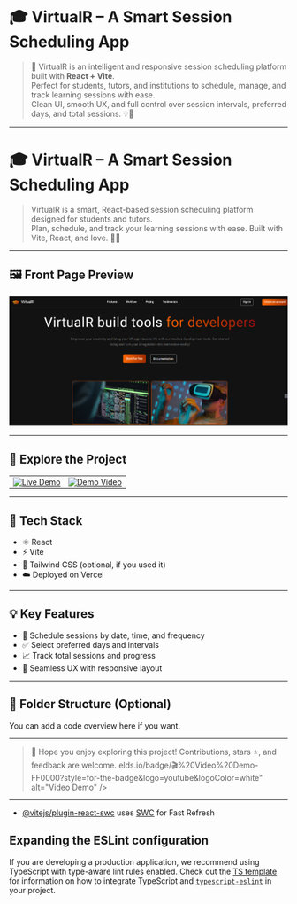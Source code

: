# 🎓 VirtualR – A Smart Session Scheduling App

> 🚀 VirtualR is an intelligent and responsive session scheduling platform built with **React + Vite**.  
> Perfect for students, tutors, and institutions to schedule, manage, and track learning sessions with ease.  
> Clean UI, smooth UX, and full control over session intervals, preferred days, and total sessions. 💡📅

---

# 🎓 VirtualR – A Smart Session Scheduling App

> VirtualR is a smart, React-based session scheduling platform designed for students and tutors.  
> Plan, schedule, and track your learning sessions with ease. Built with Vite, React, and love. 💙✨

---

## 🖼️ Front Page Preview

![VirtualR Front Page](https://github.com/Pratibha-Singh00/VirtualR/raw/main/Screenshot%202025-06-03%20093238.png)

---

## 🚀 Explore the Project

<table>
  <tr>
    <td><a href="https://virtual-r-opal-eta.vercel.app/" target="_blank"><img src="https://img.shields.io/badge/🔗%20Live%20Demo-blue?style=for-the-badge" alt="Live Demo" /></a></td>
    <td><a href="https://www.youtube.com/watch?v=YOUR_VIDEO_ID" target="_blank"><img src="https://img.shields.io/badge/🎬%20Watch%20Video-red?style=for-the-badge" alt="Demo Video" /></a></td>
  </tr>
</table>

---

## 🧰 Tech Stack

- ⚛️ React
- ⚡ Vite
- 🎨 Tailwind CSS (optional, if you used it)
- ☁️ Deployed on Vercel

---

## 💡 Key Features

- 📅 Schedule sessions by date, time, and frequency
- ✅ Select preferred days and intervals
- 📈 Track total sessions and progress
- 💾 Seamless UX with responsive layout

---

## 📂 Folder Structure (Optional)

You can add a code overview here if you want.

---

> 🎉 Hope you enjoy exploring this project! Contributions, stars ⭐, and feedback are welcome.
elds.io/badge/🎬%20Video%20Demo-FF0000?style=for-the-badge&logo=youtube&logoColor=white" alt="Video Demo" />
      </a>
    </td>
  </tr>
</table>

---

- [@vitejs/plugin-react-swc](https://github.com/vitejs/vite-plugin-react/blob/main/packages/plugin-react-swc) uses [SWC](https://swc.rs/) for Fast Refresh

## Expanding the ESLint configuration

If you are developing a production application, we recommend using TypeScript with type-aware lint rules enabled. Check out the [TS template](https://github.com/vitejs/vite/tree/main/packages/create-vite/template-react-ts) for information on how to integrate TypeScript and [`typescript-eslint`](https://typescript-eslint.io) in your project.
